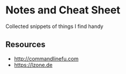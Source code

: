 # Notes and Cheat Sheet

Collected snippets of things I find handy


## Resources

  - http://commandlinefu.com
  - https://lzone.de

